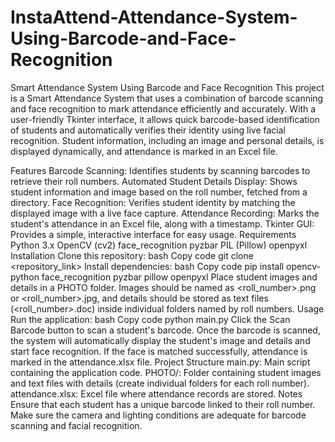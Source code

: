 # InstaAttend-Attendance-System-Using-Barcode-and-Face-Recognition
Smart Attendance System Using Barcode and Face Recognition
This project is a Smart Attendance System that uses a combination of barcode scanning and face recognition to mark attendance efficiently and accurately. With a user-friendly Tkinter interface, it allows quick barcode-based identification of students and automatically verifies their identity using live facial recognition. Student information, including an image and personal details, is displayed dynamically, and attendance is marked in an Excel file.

Features
Barcode Scanning: Identifies students by scanning barcodes to retrieve their roll numbers.
Automated Student Details Display: Shows student information and image based on the roll number, fetched from a directory.
Face Recognition: Verifies student identity by matching the displayed image with a live face capture.
Attendance Recording: Marks the student's attendance in an Excel file, along with a timestamp.
Tkinter GUI: Provides a simple, interactive interface for easy usage.
Requirements
Python 3.x
OpenCV (cv2)
face_recognition
pyzbar
PIL (Pillow)
openpyxl
Installation
Clone this repository:
bash
Copy code
git clone <repository_link>
Install dependencies:
bash
Copy code
pip install opencv-python face_recognition pyzbar pillow openpyxl
Place student images and details in a PHOTO folder. Images should be named as <roll_number>.png or <roll_number>.jpg, and details should be stored as text files (<roll_number>.doc) inside individual folders named by roll numbers.
Usage
Run the application:
bash
Copy code
python main.py
Click the Scan Barcode button to scan a student's barcode.
Once the barcode is scanned, the system will automatically display the student's image and details and start face recognition.
If the face is matched successfully, attendance is marked in the attendance.xlsx file.
Project Structure
main.py: Main script containing the application code.
PHOTO/: Folder containing student images and text files with details (create individual folders for each roll number).
attendance.xlsx: Excel file where attendance records are stored.
Notes
Ensure that each student has a unique barcode linked to their roll number.
Make sure the camera and lighting conditions are adequate for barcode scanning and facial recognition.
